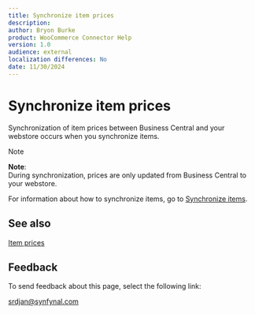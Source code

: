 ```yaml
---
title: Synchronize item prices
description: 
author: Bryon Burke
product: WooCommerce Connector Help
version: 1.0
audience: external
localization differences: No
date: 11/30/2024
---
```


<!-- markdownlint-disable MD006 MD007 MD009 MD024 MD025 MD033 -->
<!--// cspell:ignore  markdownlint allowfullscreen keyframes webstore -->

# Synchronize item prices

Synchronization of item prices between Business Central and your webstore occurs when you synchronize items.

> [!NOTE]
> <b>Note</b>:<br>During synchronization, prices are only updated from Business Central to your webstore.

For information about how to synchronize items, go to [Synchronize items](synchronize-items.md).

## See also

[Item prices](item-prices.md)

## Feedback

To send feedback about this page, select the following link:

[srdjan@synfynal.com](mailto:srdjan@synfynal.com?subject=Documentation%20Feedback%20Product%20Docs:%20synchronize-item-prices)
